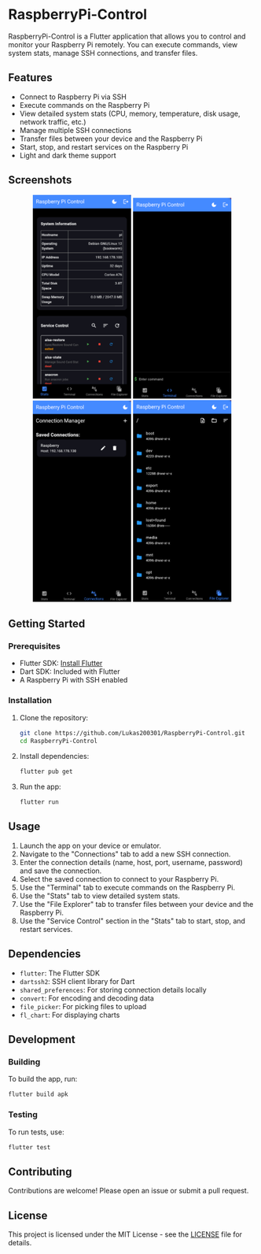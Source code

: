 # RaspberryPi-Control

RaspberryPi-Control is a Flutter application that allows you to control and monitor your Raspberry Pi remotely. You can execute commands, view system stats, manage SSH connections, and transfer files.

## Features

- Connect to Raspberry Pi via SSH
- Execute commands on the Raspberry Pi
- View detailed system stats (CPU, memory, temperature, disk usage, network traffic, etc.)
- Manage multiple SSH connections
- Transfer files between your device and the Raspberry Pi
- Start, stop, and restart services on the Raspberry Pi
- Light and dark theme support

## Screenshots

<p align="center">
  <img src="screenshots/stats.png" alt="Stats Screen" width="200"/>
  <img src="screenshots/terminal.png" alt="Commands Screen" width="200"/>
  <img src="screenshots/connections.png" alt="Connections Screen" width="200"/>
  <img src="screenshots/file_explorer.png" alt="File Explorer Screen" width="200"/>
</p>

## Getting Started

### Prerequisites

- Flutter SDK: [Install Flutter](https://flutter.dev/docs/get-started/install)
- Dart SDK: Included with Flutter
- A Raspberry Pi with SSH enabled

### Installation

1. Clone the repository:
    ```bash
    git clone https://github.com/Lukas200301/RaspberryPi-Control.git
    cd RaspberryPi-Control
    ```

2. Install dependencies:
    ```bash
    flutter pub get
    ```

3. Run the app:
    ```bash
    flutter run
    ```

## Usage

1. Launch the app on your device or emulator.
2. Navigate to the "Connections" tab to add a new SSH connection.
3. Enter the connection details (name, host, port, username, password) and save the connection.
4. Select the saved connection to connect to your Raspberry Pi.
5. Use the "Terminal" tab to execute commands on the Raspberry Pi.
6. Use the "Stats" tab to view detailed system stats.
7. Use the "File Explorer" tab to transfer files between your device and the Raspberry Pi.
8. Use the "Service Control" section in the "Stats" tab to start, stop, and restart services.

## Dependencies

- `flutter`: The Flutter SDK
- `dartssh2`: SSH client library for Dart
- `shared_preferences`: For storing connection details locally
- `convert`: For encoding and decoding data
- `file_picker`: For picking files to upload
- `fl_chart`: For displaying charts

## Development

### Building

To build the app, run:
```bash
flutter build apk
```

### Testing

To run tests, use:
```bash
flutter test
```

## Contributing

Contributions are welcome! Please open an issue or submit a pull request.

## License

This project is licensed under the MIT License - see the [LICENSE](LICENSE) file for details.
